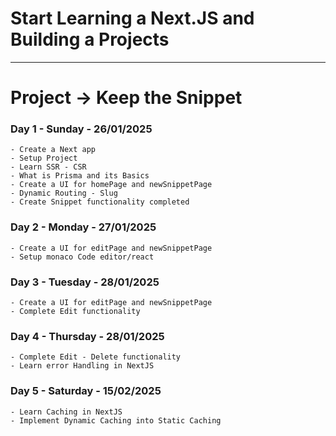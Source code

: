 # Start Learning a Next.JS and Building a Projects
---
# Project -> Keep the Snippet

### Day 1  -  Sunday - 26/01/2025
    - Create a Next app
    - Setup Project
    - Learn SSR - CSR
    - What is Prisma and its Basics
    - Create a UI for homePage and newSnippetPage
    - Dynamic Routing - Slug
    - Create Snippet functionality completed

### Day 2  -  Monday - 27/01/2025
    - Create a UI for editPage and newSnippetPage
    - Setup monaco Code editor/react

### Day 3  -  Tuesday - 28/01/2025
    - Create a UI for editPage and newSnippetPage
    - Complete Edit functionality

### Day 4  -  Thursday - 28/01/2025
    - Complete Edit - Delete functionality
    - Learn error Handling in NextJS

### Day 5  -  Saturday - 15/02/2025
    - Learn Caching in NextJS
    - Implement Dynamic Caching into Static Caching